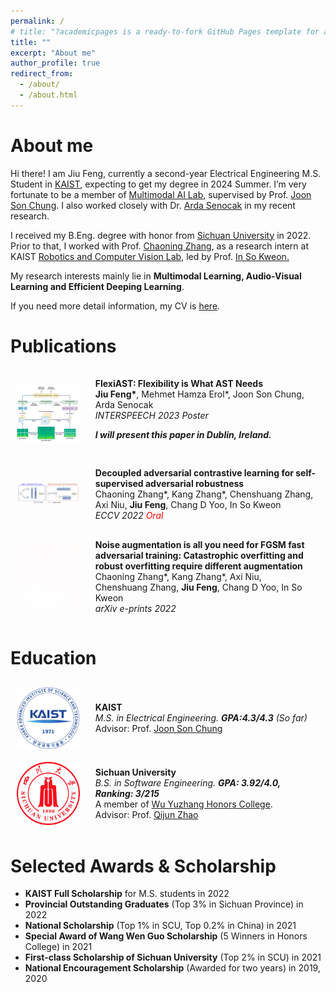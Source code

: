 ```yaml
---
permalink: /
# title: "?academicpages is a ready-to-fork GitHub Pages template for academic personal websites"
title: ""
excerpt: "About me"
author_profile: true
redirect_from: 
  - /about/
  - /about.html
---
```


About me
======
Hi there! I am Jiu Feng, currently a second-year Electrical Engineering M.S. Student in [KAIST](https://www.kaist.ac.kr/en/), expecting to get my degree in 2024 Summer. I’m very fortunate to be a member of [Multimodal AI Lab](https://mmai.io/), supervised by Prof. [Joon Son Chung](http://mm.kaist.ac.kr/joon/). I also worked closely with Dr. [Arda Senocak](https://ardasnck.github.io/) in my recent research.

I received my B.Eng. degree with honor from [Sichuan University](https://en.scu.edu.cn/) in 2022. Prior to that, I worked with Prof. [Chaoning Zhang](https://chaoningzhang.github.io/), as a research intern at KAIST [Robotics and Computer Vision Lab](http://rcv.kaist.ac.kr/), led by Prof. [In So Kweon.](https://scholar.google.com/citations?user=XA8EOlEAAAAJ&hl=en)

My research interests mainly lie in **Multimodal Learning, Audio-Visual Learning and Efficient Deeping Learning**.

If you need more detail information, my CV is [here](/files/CV_JF.pdf).

Publications
======
<style>
.flex-container {
  display: flex;
  align-items: center;
}

.flex-container > div {
  margin: 10px;
  padding:5px;
  align-items: flex-start;
}

.flex-container img {
      max-width: 20%; /* 设置图片最大宽度，根据需要进行调整 */
      margin: 10px;
      /* margin-left: 20px; 图片右边距，可以根据需要调整 */
      /* margin-top: 15px; 图片右边距，可以根据需要调整 */
    }
</style>

<div class="flex-container">
  <img src="images/FlexiAST.png" alt="pic">
  <div>
  <b>FlexiAST: Flexibility is What AST Needs</b> <br>
  <b>Jiu Feng*</b>, Mehmet Hamza Erol*, Joon Son Chung, Arda Senocak <br>
  <i>INTERSPEECH 2023 Poster</i> <br>
  <p><i><b>I will present this paper in Dublin, Ireland.</b></i></p>
  </div>
</div>

<div class="flex-container">
  <img src="images/ECCV2022.png" alt="pic">
  <div>
  <b>Decoupled adversarial contrastive learning for self-supervised adversarial robustness</b> <br>
  Chaoning Zhang*, Kang Zhang*, Chenshuang Zhang, Axi Niu, <b>Jiu Feng</b>, Chang D Yoo, In So Kweon <br>
  <i>ECCV 2022 <p style="color:red;display: inline;"> Oral</p> </i> 
  <!-- <a href="https://arxiv.org/pdf/2307.09286">[Link]</a>  -->
  </div>
</div>

<div class="flex-container">
  <img src="images/white.jpeg" alt="pic">
  <div>
  <b>	Noise augmentation is all you need for FGSM fast adversarial training: Catastrophic overfitting and robust overfitting require different augmentation</b> <br>
  Chaoning Zhang*, Kang Zhang*, Axi Niu, Chenshuang Zhang,  <b>Jiu Feng</b>, Chang D Yoo, In So Kweon <br>
  <i>arXiv e-prints 2022</i> 
  <!-- <a href="https://deepai.org/publication/noise-augmentation-is-all-you-need-for-fgsm-fast-adversarial-training-catastrophic-overfitting-and-robust-overfitting-require-different-augmentation">[Link]</a>  -->
  </div>
</div>

Education
======
<div class="flex-container">
  <img src="images/KAIST_logo.png" alt="pic" width="120">
  <div>
  <b>KAIST</b> <br>
  <i>M.S. in Electrical Engineering. <b>GPA:4.3/4.3</b> (So far)</i><br>
  Advisor: Prof. <a href="http://mm.kaist.ac.kr/joon/">Joon Son Chung</a>  <br>
  </div>
</div>

<div class="flex-container">
  <img src="images/SCU.png" alt="pic" width="120">
  <div>
  <b>Sichuan University</b> <br>
  <i>B.S. in Software Engineering. <b>GPA: 3.92/4.0, Ranking: 3/215</b> </i> <br>
  A member of <a href="https://en.wikipedia.org/wiki/Wu_Yuzhang_Honors_College">Wu Yuzhang Honors College</a>.<br>
  Advisor: Prof. <a href="https://scholar.google.com/citations?hl=en&user=c2fckoYAAAAJ">Qijun Zhao</a>  <br>
  </div>
</div>


Selected Awards & Scholarship
======
- **KAIST Full Scholarship** for M.S. students in 2022<br>
- **Provincial Outstanding Graduates** (Top 3% in Sichuan Province) in 2022<br>
- **National Scholarship** (Top 1% in SCU, Top 0.2% in China) in 2021<br>
- **Special Award of Wang Wen Guo Scholarship** (5 Winners in Honors College) in 2021<br>
- **First-class Scholarship of Sichuan University** (Top 2% in SCU) in 2021<br>
- **National Encouragement Scholarship** (Awarded for two years) in 2019, 2020<br>
